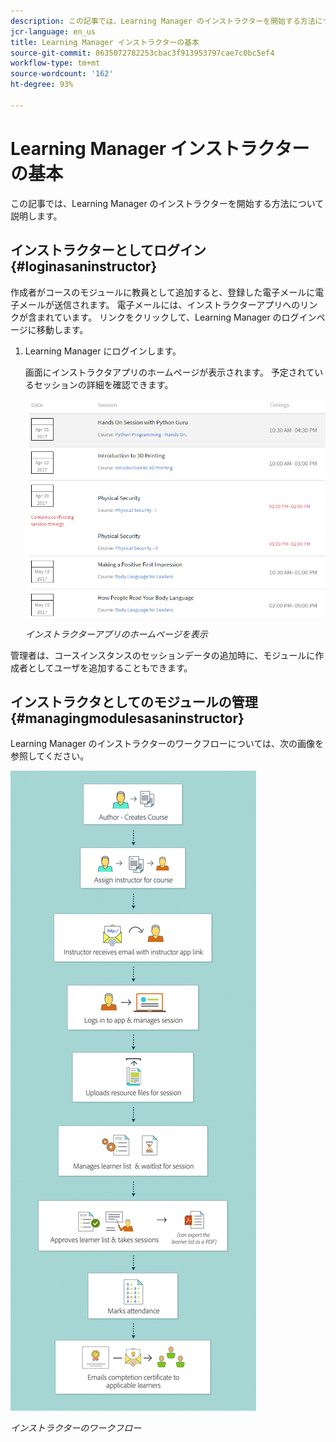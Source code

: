 ```yaml
---
description: この記事では、Learning Manager のインストラクターを開始する方法について説明します。
jcr-language: en_us
title: Learning Manager インストラクターの基本
source-git-commit: 8635072782253cbac3f913953797cae7c0bc5ef4
workflow-type: tm+mt
source-wordcount: '162'
ht-degree: 93%

---
```




# Learning Manager インストラクターの基本

この記事では、Learning Manager のインストラクターを開始する方法について説明します。

## インストラクターとしてログイン {#loginasaninstructor}

作成者がコースのモジュールに教員として追加すると、登録した電子メールに電子メールが送信されます。 電子メールには、インストラクターアプリへのリンクが含まれています。 リンクをクリックして、Learning Manager のログインページに移動します。

1. Learning Manager にログインします。

   画面にインストラクタアプリのホームページが表示されます。 予定されているセッションの詳細を確認できます。

   ![](assets/instructor-upcomingsession.png)

   *インストラクターアプリのホームページを表示*

管理者は、コースインスタンスのセッションデータの追加時に、モジュールに作成者としてユーザを追加することもできます。

## インストラクタとしてのモジュールの管理 {#managingmodulesasaninstructor}

Learning Manager のインストラクターのワークフローについては、次の画像を参照してください。

![](assets/instructor.jpg)

*インストラクターのワークフロー*
